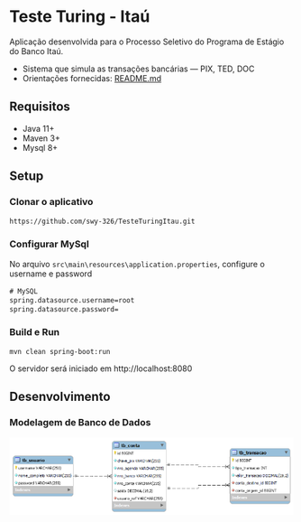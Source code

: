 # Teste Turing - Itaú

Aplicação desenvolvida para o Processo Seletivo do Programa de Estágio do Banco Itaú.
- Sistema que simula as transações bancárias — PIX, TED, DOC
- Orientações fornecidas: [README.md](https://github.com/itau-canais-estag/teste-turing/blob/main/README.md)


## Requisitos

- Java 11+
- Maven 3+
- Mysql 8+

## Setup

### Clonar o aplicativo

```
https://github.com/swy-326/TesteTuringItau.git
```

### Configurar MySql

No arquivo `src\main\resources\application.properties`, configure o username e password

```
# MySQL
spring.datasource.username=root
spring.datasource.password=
```

### Build e Run

```
mvn clean spring-boot:run
```

O servidor será iniciado em http://localhost:8080


## Desenvolvimento

### Modelagem de Banco de Dados

![Modelagem de Banco de Dados](db.png "Banco de Dados")
